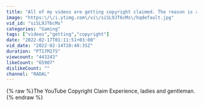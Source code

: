 ```yaml
---
title: "All of my videos are getting copyright claimed. The reason is absurd."
image: "https:\/\/i.ytimg.com\/vi\/siSL9JT6cMs\/hqdefault.jpg"
vid_id: "siSL9JT6cMs"
categories: "Gaming"
tags: ["videos","getting","copyright"]
date: "2022-02-17T01:11:51+03:00"
vid_date: "2022-02-14T20:40:35Z"
duration: "PT17M27S"
viewcount: "443243"
likeCount: "65907"
dislikeCount: ""
channel: "RADAL"
---
```

{% raw %}The YouTube Copyright Claim Experience, ladies and gentleman.{% endraw %}
